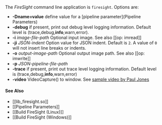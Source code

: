 The _FireSight_ command line application is `firesight`. Options are:

* **-Dname=value** define value for a [pipeline parameter](Pipeline Parameters)
* **-debug** if present, print out debug level logging information. Default level is (trace,debug,**info**,warn,error).
* **-i** _image-file-path_ Optional input image. See also [[op: imread]]
* **-ji** _JSON-indent_ Option value for JSON indent. Default is `2`. A value of `0` will not insert line breaks or indents. 
* **-o** _output-image-path_ Optional output image path. See also [[op: imwrite]]
* **-p** _JSON-pipeline-file-path_
* **-trace** if present, print out trace level logging information. Default level is (trace,debug,**info**,warn,error)
* **-video** VideoCapture() to window. See [sample video by Paul Jones](https://www.youtube.com/watch?v=Hzi3dY2WU0k) 

#### See Also
* [[lib_firesight.so]]
* [[Pipeline Parameters]]
* [[Build FireSight (Linux)]]
* [[Build FireSight (Windows)]]